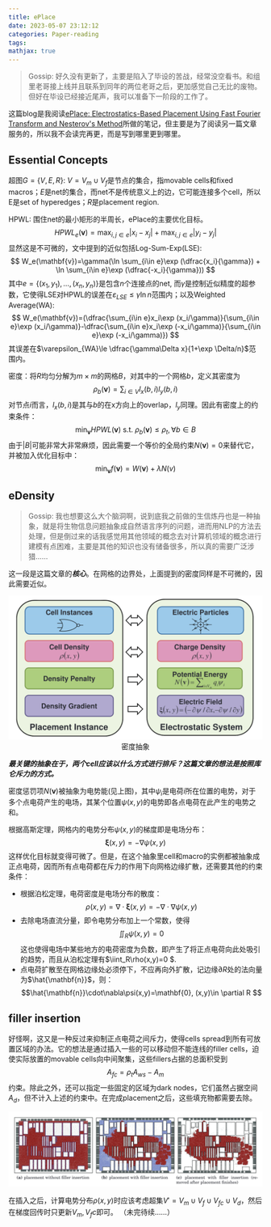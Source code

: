 ```yaml
---
title: ePlace
date: 2023-05-07 23:12:12
categories: Paper-reading
tags:
mathjax: true
---
```


> Gossip: 好久没有更新了，主要是陷入了毕设的苦战，经常没空看书。和组里老哥接上线并且联系到同年的两位老哥之后，更加感觉自己无比的废物。但好在毕设已经接近尾声，我可以准备下一阶段的工作了。

这篇blog是我阅读[ePlace: Electrostatics-Based Placement Using Fast Fourier Transform and Nesterov's Method](https://dl.acm.org/doi/10.1145/2699873)所做的笔记，但主要是为了阅读另一篇文章服务的，所以我不会读完再更，而是写到哪里更到哪里。

## Essential Concepts

超图$G=\{V, E, R\}$: $V=V_m\cup V_f$是节点的集合，指movable cells和fixed macros；$E$是net的集合，而net不是传统意义上的边，它可能连接多个cell，所以E是set of hyperedges；$R$是placement region.

HPWL: 围住net的最小矩形的半周长，ePlace的主要优化目标。
$$
HPWL_e(\mathbf{v})=\max _{i, j \in e}\left|x_i-x_j\right|+\max _{i, j \in e}\left|y_i-y_j\right|
$$
显然这是不可微的，文中提到的近似包括Log-Sum-Exp(LSE):
$$
W_e(\mathbf{v})=\gamma(\ln \sum_{i\in e}\exp (\dfrac{x_i}{\gamma}) + \ln \sum_{i\in e}\exp (\dfrac{-x_i}{\gamma}))
$$
其中$e=\{(x_1,y_1), \ldots, (x_n,y_n)\}$是包含$n$个连接点的net, 而$\gamma$是控制近似精度的超参数，它使得LSE对HPWL的误差在$\varepsilon_{LSE}\le \gamma\ln n$范围内；以及Weighted Average(WA):
$$
W_e(\mathbf{v})=(\dfrac{\sum_{i\in e}x_i\exp (x_i/\gamma)}{\sum_{i\in e}\exp (x_i/\gamma)}-\dfrac{\sum_{i\in e}x_i\exp (-x_i/\gamma)}{\sum_{i\in e}\exp (-x_i/\gamma)})
$$
其误差在$\varepsilon_{WA}\le \dfrac{\gamma\Delta x}{1+\exp \Delta/n}$范围内。

密度：将$R$均匀分解为$m\times m$的网格$B$，对其中的一个网格$b$，定义其密度为
$$
\rho_b(\mathbf{v})=\sum_{i \in V} l_x(b, i) l_y(b, i)
$$
对节点$i$而言，$l_x(b, i)$是其与$b$的在x方向上的overlap，$l_y$同理。因此有密度上的约束条件：
$$
\min _{\mathbf{v}} H P W L(\mathbf{v}) \text { s.t. } \rho_b(\mathbf{v}) \leq \rho_t, \forall b \in B
$$
由于$|B|$可能非常大非常麻烦，因此需要一个等价的全局约束$N(\mathbf{v})=0$来替代它，并被加入优化目标中：
$$
\min_{\mathbf{v}}f(\mathbf{v})=W(\mathbf{v})+\lambda N(v)
$$

## eDensity

> Gossip: 我也想要这么大个脑洞啊，说到底我之前做的生信炼丹也是一种抽象，就是将生物信息问题抽象成自然语言序列的问题，进而用NLP的方法去处理，但是倒过来的话我感觉用其他领域的概念去对计算机领域的概念进行建模有点困难，主要是其他的知识也没有储备很多，所以真的需要广泛涉猎……

这一段是这篇文章的***核心***。在网格的边界处，上面提到的密度同样是不可微的，因此需要近似。

<img src="https://raw.githubusercontent.com/diriLin/blog_img/main/20230508005007.png"/>
<center>密度抽象</center>

***最关键的抽象在于，两个cell应该以什么方式进行排斥？这篇文章的想法是按照库仑斥力的方式。***

密度惩罚项$N(\mathbf{v})$被抽象为电势能(见上图)，其中$\psi_{i}$是电荷$i$所在位置的电势，对于多个点电荷产生的电场，其某个位置$\psi(x,y)$的电势即各点电荷在此产生的电势之和。

根据高斯定理，网格内的电势分布$\psi(x,y)$的梯度即是电场分布：
$$
\mathbf{\xi}(x,y) = -\nabla\psi(x,y)
$$
这样优化目标就变得可微了。但是，在这个抽象里cell和macro的实例都被抽象成正点电荷，因而所有点电荷都在斥力的作用下向网格边缘扩散，还需要其他的约束条件：

+ 根据泊松定理，电荷密度是电场分布的散度：
  $$\rho(x,y)=\nabla\cdot\mathbf{\xi}(x,y)=-\nabla\cdot\nabla\psi(x,y)$$
+ 去除电场直流分量，即令电势分布加上一个常数，使得
  $$\iint_R\psi(x,y)=0 $$
  这也使得电场中某些地方的电荷密度为负数，即产生了将正点电荷向此处吸引的趋势，而且从泊松定理有$\iint_R\rho(x,y)=0 $.
+ 点电荷扩散至在网格边缘处必须停下，不应再向外扩散，记边缘$\partial R$处的法向量为$\hat{\mathbf{n}}$，则：
  $$\hat{\mathbf{n}}\cdot\nabla\psi(x,y)=\mathbf{0}, (x,y)\in \partial R $$

## filler insertion

好怪啊，这又是一种反过来抑制正点电荷之间斥力，使得cells spread到所有可放置区域的办法。它的想法是通过插入一些的可以移动但不能连线的filler cells，迫使实际放置的movable cells向中间聚集，这些fillers占据的总面积受到
$$A_{fc}=\rho_t A_{ws}-A_m $$
约束。除此之外，还可以指定一些固定的区域为dark nodes，它们虽然占据空间$A_d$，但不计入上述的约束中。在完成placement之后，这些填充物都需要去除。

<img src="https://raw.githubusercontent.com/diriLin/blog_img/main/20230508160303.png"/>

在插入之后，计算电势分布$\rho(x,y)$时应该考虑超集$V'=V_m\cup V_f\cup V_{fc}\cup V_d$，然后在梯度回传时只更新$V_m, V_fc$即可。
（未完待续……）


